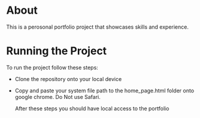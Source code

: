 # About
This is a perosonal portfolio project that showcases skills and experience.

# Running the Project
To run the project follow these steps:
* Clone the repository onto your local device
* Copy and paste your system file path to the home_page.html folder onto google chrome. Do Not use Safari.

  After these steps you should have local access to the portfolio
